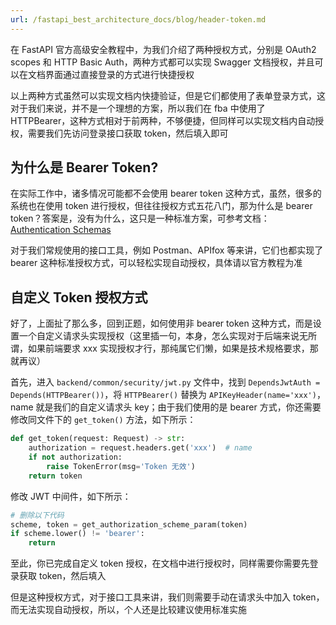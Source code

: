 ```yaml
---
url: /fastapi_best_architecture_docs/blog/header-token.md
---
```

在 FastAPI 官方高级安全教程中，为我们介绍了两种授权方式，分别是 OAuth2 scopes 和 HTTP Basic Auth，两种方式都可以实现
Swagger 文档授权，并且可以在文档界面通过直接登录的方式进行快捷授权

以上两种方式虽然可以实现文档内快捷验证，但是它们都使用了表单登录方式，这对于我们来说，并不是一个理想的方案，所以我们在 fba
中使用了 HTTPBearer，这种方式相对于前两种，不够便捷，但同样可以实现文档内自动授权，需要我们先访问登录接口获取 token，然后填入即可

## 为什么是 Bearer Token?

在实际工作中，诸多情况可能都不会使用 bearer token 这种方式，虽然，很多的系统也在使用 token 进行授权，但往往授权方式五花八门，那为什么是
bearer
token？答案是，没有为什么，这只是一种标准方案，可参考文档：[Authentication Schemas ](https://developer.mozilla.org/en-US/docs/Web/HTTP/Authentication#authentication_schemes)

对于我们常规使用的接口工具，例如 Postman、APIfox 等来讲，它们也都实现了 bearer 这种标准授权方式，可以轻松实现自动授权，具体请以官方教程为准

## 自定义 Token 授权方式

好了，上面扯了那么多，回到正题，如何使用非 bearer token 这种方式，而是设置一个自定义请求头实现授权（这里插一句，本身，怎么实现对于后端来说无所谓，如果前端要求
xxx 实现授权才行，那纯属它们懒，如果是技术规格要求，那就再议）

首先，进入 `backend/common/security/jwt.py` 文件中，找到 `DependsJwtAuth = Depends(HTTPBearer())`，将 `HTTPBearer()` 替换为
`APIKeyHeader(name='xxx')`，name 就是我们的自定义请求头 key；由于我们使用的是 bearer 方式，你还需要修改同文件下的
`get_token()` 方法，如下所示：

```python
def get_token(request: Request) -> str:
    authorization = request.headers.get('xxx')  # name
    if not authorization:
        raise TokenError(msg='Token 无效')
    return token
```

修改 JWT 中间件，如下所示：

```python
# 删除以下代码
scheme, token = get_authorization_scheme_param(token)
if scheme.lower() != 'bearer':
    return
```

至此，你已完成自定义 token 授权，在文档中进行授权时，同样需要你需要先登录获取 token，然后填入

但是这种授权方式，对于接口工具来讲，我们则需要手动在请求头中加入 token，而无法实现自动授权，所以，个人还是比较建议使用标准实施
